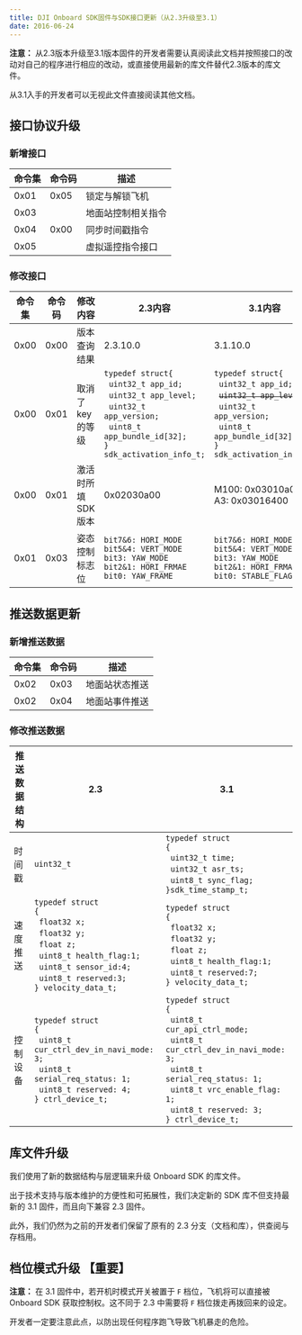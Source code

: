 ```yaml
---
title: DJI Onboard SDK固件与SDK接口更新（从2.3升级至3.1） 
date: 2016-06-24
---
```


**注意：** 从2.3版本升级至3.1版本固件的开发者需要认真阅读此文档并按照接口的改动对自己的程序进行相应的改动，或直接使用最新的库文件替代2.3版本的库文件。

从3.1入手的开发者可以无视此文件直接阅读其他文档。

## 接口协议升级

### 新增接口

|命令集|命令码|描述|
|-------|------|-----------|
|0x01|0x05|锁定与解锁飞机|
|0x03||地面站控制相关指令|
|0x04|0x00|同步时间戳指令|
|0x05||虚拟遥控指令接口|

### 修改接口

|命令集|命令码|修改内容|2.3内容|3.1内容|
|-------|------|---|---|---|
|0x00|0x00|版本查询结果|2.3.10.0|3.1.10.0|
|0x00|0x01|取消了key的等级|`typedef struct{ `<br>&nbsp;&nbsp;`uint32_t app_id;`<br>&nbsp;&nbsp;`uint32_t app_level;`<br>&nbsp;&nbsp;`uint32_t app_version;`<br>&nbsp;&nbsp;`uint8_t app_bundle_id[32];`<br>`} sdk_activation_info_t;`|`typedef struct{ `<br>&nbsp;&nbsp;`uint32_t app_id;`<br>&nbsp;&nbsp;~~`uint32_t app_level;`~~<br>&nbsp;&nbsp;`uint32_t app_version;`<br>&nbsp;&nbsp;`uint8_t app_bundle_id[32];`<br>`} sdk_activation_info_t;`|
|0x00|0x01|激活时所填SDK版本|0x02030a00|M100: 0x03010a00<br>A3: 0x03016400|
|0x01|0x03|姿态控制标志位|`bit7&6: HORI_MODE`<br>`bit5&4: VERT_MODE`<br>`bit3: YAW_MODE`<br>`bit2&1: HORI_FRMAE`<br>`bit0: YAW_FRAME`|`bit7&6: HORI_MODE`<br>`bit5&4: VERT_MODE`<br>`bit3: YAW_MODE`<br>`bit2&1: HORI_FRMAE`<br>`bit0: STABLE_FLAG`|

## 推送数据更新

### 新增推送数据

|命令集|命令码|描述|
|------|------|----|
|0x02|0x03|地面站状态推送|
|0x02|0x04|地面站事件推送|

### 修改推送数据

|推送数据结构|2.3|3.1|
|------------|---|---|
|时间戳|`uint32_t`|`typedef struct`<br>`{`<br>&nbsp;&nbsp;`uint32_t time;`<br>&nbsp;&nbsp;`uint32_t asr_ts;`<br>&nbsp;&nbsp;`uint8_t sync_flag;`<br>`}sdk_time_stamp_t;`|
|速度推送|`typedef struct`<br>`{`<br>&nbsp;&nbsp;`float32 x;`<br>&nbsp;&nbsp;`float32 y;`<br>&nbsp;&nbsp;`float z;`<br>&nbsp;&nbsp;`uint8_t health_flag:1;`<br>&nbsp;&nbsp;`uint8_t sensor_id:4;`<br>&nbsp;&nbsp;`uint8_t reserved:3;`<br>`} velocity_data_t;`|`typedef struct`<br>`{`<br>&nbsp;&nbsp;`float32 x;`<br>&nbsp;&nbsp;`float32 y;`<br>&nbsp;&nbsp;`float z;`<br>&nbsp;&nbsp;`uint8_t health_flag:1;`<br>&nbsp;&nbsp;`uint8_t reserved:7;`<br>`} velocity_data_t;`|
|控制设备|`typedef struct`<br>`{`<br>&nbsp;&nbsp;`uint8_t cur_ctrl_dev_in_navi_mode: 3;`<br>&nbsp;&nbsp;`uint8_t serial_req_status: 1;`<br>&nbsp;&nbsp;`uint8_t reserved: 4;`<br>`} ctrl_device_t;`|`typedef struct`<br>`{`<br>&nbsp;&nbsp;`uint8_t cur_api_ctrl_mode;`<br>&nbsp;&nbsp;`uint8_t cur_ctrl_dev_in_navi_mode: 3;`<br>&nbsp;&nbsp;`uint8_t serial_req_status: 1;`<br>&nbsp;&nbsp;`uint8_t vrc_enable_flag: 1;`<br>&nbsp;&nbsp;`uint8_t reserved: 3;`<br>`} ctrl_device_t;`|

## 库文件升级

我们使用了新的数据结构与层逻辑来升级 Onboard SDK 的库文件。

出于技术支持与版本维护的方便性和可拓展性，我们决定新的 SDK 库不但支持最新的 3.1 固件，而且向下兼容 2.3 固件。

此外，我们仍然为之前的开发者们保留了原有的 2.3 分支（文档和库），供查阅与存档用。

## 档位模式升级 【重要】

**注意：** 在 3.1 固件中，若开机时模式开关被置于 `F` 档位，飞机将可以直接被 Onboard SDK 获取控制权。这不同于 2.3 中需要将 `F` 档位拨走再拨回来的设定。

开发者一定要注意此点，以防出现任何程序跑飞导致飞机暴走的危险。
